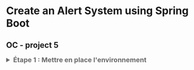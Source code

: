 # Create an Alert System using Spring Boot
## OC - project 5
<style>
    summary {
        color: dimgrey;
        font-weight: bold;
        font-size: 18px;
    }
</style>

<details>
    <summary>
        Étape 1 : Mettre en place l'environnement
    </summary>
    <ul>
        <li>mis en place le repository GitHub.</li>
        <li>génération de la structure du projet Spring Boot.</li>
        <li>création des couches de l’application dans le respect de l’architecture MVC.</li>
    </ul>
</details>